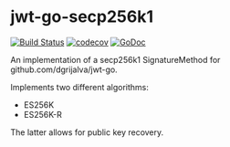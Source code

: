 # jwt-go-secp256k1

[![Build Status](https://img.shields.io/travis/ureeves/jwt-go-secp256k1?style=flat-square)](https://travis-ci.org/ureeves/jwt-go-secp256k1)
[![codecov](https://img.shields.io/codecov/c/github/ureeves/jwt-go-secp256k1?style=flat-square)](https://codecov.io/gh/ureeves/jwt-go-secp256k1)
[![GoDoc](https://img.shields.io/badge/godoc-reference-%235272B4?style=flat-square)](https://godoc.org/github.com/ureeves/jwt-go-secp256k1)

An implementation of a secp256k1 SignatureMethod for
github.com/dgrijalva/jwt-go.

Implements two different algorithms:

- ES256K
- ES256K-R

The latter allows for public key recovery.
